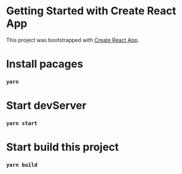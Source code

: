 # Getting Started with Create React App

This project was bootstrapped with [Create React App](https://github.com/facebook/create-react-app).

# Install pacages

### `yarn`

# Start devServer

### `yarn start`

# Start build this project

### `yarn build`
